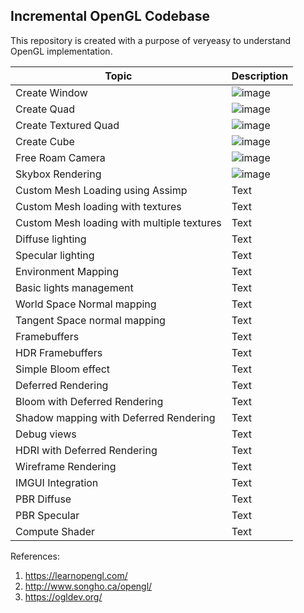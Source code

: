 ## Incremental OpenGL Codebase

This repository is created with a purpose of veryeasy to understand OpenGL implementation.

| Topic | Description |
| ----------- | ----------- |
| Create Window | ![image](https://user-images.githubusercontent.com/5098227/150085190-3313c039-304b-415b-8acb-cffce6437776.png)|
| Create Quad | ![image](https://user-images.githubusercontent.com/5098227/150499027-039c9a48-c2d1-4f0c-a765-9217e213c463.png) |
| Create Textured Quad | ![image](https://user-images.githubusercontent.com/5098227/150506409-1f163185-84f7-43a1-a80b-0341514656bb.png) |
| Create Cube | ![image](https://user-images.githubusercontent.com/5098227/150633271-68745cd8-2804-45ce-b77c-8ea63a91c8f5.png) |
| Free Roam Camera | ![image](https://user-images.githubusercontent.com/5098227/150636347-e8db2cac-8e37-4db0-9311-a6ae9396e7a6.png) |
| Skybox Rendering | ![image](https://user-images.githubusercontent.com/5098227/150637009-4f229e24-631e-46df-8b98-3ced7b9415ec.png) |
| Custom Mesh Loading using Assimp | Text |
| Custom Mesh loading with textures | Text |
| Custom Mesh loading with multiple textures | Text |
| Diffuse lighting | Text |
| Specular lighting | Text |
| Environment Mapping | Text |
| Basic lights management | Text |
| World Space Normal mapping | Text |
| Tangent Space normal mapping | Text |
| Framebuffers | Text |
| HDR Framebuffers | Text |
| Simple Bloom effect | Text |
| Deferred Rendering | Text |
| Bloom with Deferred Rendering | Text |
| Shadow mapping with Deferred Rendering | Text |
| Debug views | Text |
| HDRI with Deferred Rendering | Text |
| Wireframe Rendering | Text |
| IMGUI Integration | Text |
| PBR Diffuse | Text |
| PBR Specular | Text |
| Compute Shader | Text |

References: 
1. https://learnopengl.com/
2. http://www.songho.ca/opengl/
3. https://ogldev.org/
